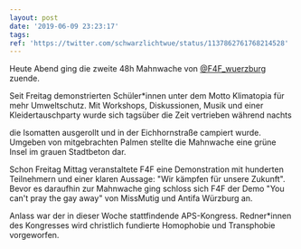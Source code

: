 ```yaml
---
layout: post
date: '2019-06-09 23:23:17'
tags: 
ref: 'https://twitter.com/schwarzlichtwue/status/1137862761768214528'
---
```

Heute Abend ging die zweite 48h Mahnwache von [@F4F_wuerzburg](https://twitter.com/F4F_wuerzburg) zuende.

Seit Freitag demonstrierten Schüler\*innen unter dem Motto Klimatopia für mehr Umweltschutz. Mit Workshops, Diskussionen, Musik und einer Kleidertauschparty wurde sich tagsüber die Zeit vertrieben während nachts

die Isomatten ausgerollt und in der Eichhornstraße campiert wurde. Umgeben von mitgebrachten Palmen stellte die Mahnwache eine grüne Insel im grauen Stadtbeton dar.

Schon Freitag Mittag veranstaltete F4F eine Demonstration mit hunderten Teilnehmern und einer klaren Aussage:  "Wir kämpfen für unsere Zukunft". Bevor es daraufhin zur Mahnwache ging schloss sich F4F der Demo "You can't pray the gay away" von MissMutig und Antifa Würzburg an.

Anlass war der in dieser Woche stattfindende APS-Kongress. Redner\*innen des Kongresses wird christlich fundierte Homophobie und Transphobie vorgeworfen.